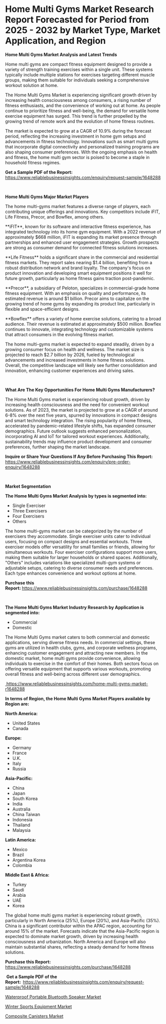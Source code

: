 <p><h1>Home Multi Gyms Market Research Report Forecasted for Period from 2025 -  2032 by Market Type, Market Application, and Region</h1></p><p><strong>Home Multi Gyms Market Analysis and Latest Trends</strong></p>
<p><p>Home multi gyms are compact fitness equipment designed to provide a variety of strength training exercises within a single unit. These systems typically include multiple stations for exercises targeting different muscle groups, making them suitable for individuals seeking a comprehensive workout solution at home. </p><p>The Home Multi Gyms Market is experiencing significant growth driven by increasing health consciousness among consumers, a rising number of fitness enthusiasts, and the convenience of working out at home. As people continue to prioritize fitness and well-being, the demand for versatile home exercise equipment has surged. This trend is further propelled by the growing trend of remote work and the evolution of home fitness routines. </p><p>The market is expected to grow at a CAGR of 10.9% during the forecast period, reflecting the increasing investment in home gym setups and advancements in fitness technology. Innovations such as smart multi gyms that incorporate digital connectivity and personalized training programs are also shaping consumer preferences. With the ongoing emphasis on health and fitness, the home multi gym sector is poised to become a staple in household fitness regimes.</p></p>
<p><strong>Get a Sample PDF of the Report:&nbsp;</strong> <a href="https://www.reliablebusinessinsights.com/enquiry/request-sample/1648288?utm_campaign=1106&utm_medium=2&utm_source=Github&utm_content=ia&utm_term=07022025&utm_id=home-multi-gyms">https://www.reliablebusinessinsights.com/enquiry/request-sample/1648288</a></p>
<p>&nbsp;</p>
<p><strong>Home Multi Gyms Major Market Players</strong></p>
<p><p>The home multi-gyms market features a diverse range of players, each contributing unique offerings and innovations. Key competitors include iFIT, Life Fitness, Precor, and Bowflex, among others.</p><p>**iFIT**, known for its software and interactive fitness experience, has integrated technology into its home gym equipment. With a 2022 revenue of approximately $668 million, iFIT is expanding its market presence through partnerships and enhanced user engagement strategies. Growth prospects are strong as consumer demand for connected fitness solutions increases.</p><p>**Life Fitness** holds a significant share in the commercial and residential fitness markets. They report sales nearing $1.4 billion, benefiting from a robust distribution network and brand loyalty. The company's focus on product innovation and developing smart equipment positions it well for future growth, particularly as home fitness gains traction post-pandemic.</p><p>**Precor**, a subsidiary of Peloton, specializes in commercial-grade home fitness equipment. With an emphasis on quality and performance, its estimated revenue is around $1 billion. Precor aims to capitalize on the growing trend of home gyms by expanding its product line, particularly in flexible and space-efficient designs.</p><p>**Bowflex** offers a variety of home exercise solutions, catering to a broad audience. Their revenue is estimated at approximately $500 million. Bowflex continues to innovate, integrating technology and customizable systems that attract consumers in the evolving fitness market.</p><p>The home multi-gyms market is expected to expand steadily, driven by a growing consumer focus on health and wellness. The market size is projected to reach $2.7 billion by 2026, fueled by technological advancements and increased investments in home fitness solutions. Overall, the competitive landscape will likely see further consolidation and innovation, enhancing customer experiences and driving sales.</p></p>
<p>&nbsp;</p>
<p><strong>What Are The Key Opportunities For Home Multi Gyms Manufacturers?</strong></p>
<p><p>The Home Multi Gyms market is experiencing robust growth, driven by increasing health consciousness and the need for convenient workout solutions. As of 2023, the market is projected to grow at a CAGR of around 6-8% over the next five years, spurred by innovations in compact designs and smart technology integration. The rising popularity of home fitness, accelerated by pandemic-related lifestyle shifts, has expanded consumer demographics. Future outlook suggests enhanced personalization, incorporating AI and IoT for tailored workout experiences. Additionally, sustainability trends may influence product development and consumer preferences, further shaping the market landscape.</p></p>
<p><strong>Inquire or Share Your Questions If Any Before Purchasing This Report:</strong> <a href="https://www.reliablebusinessinsights.com/enquiry/pre-order-enquiry/1648288?utm_campaign=1106&utm_medium=2&utm_source=Github&utm_content=ia&utm_term=07022025&utm_id=home-multi-gyms">https://www.reliablebusinessinsights.com/enquiry/pre-order-enquiry/1648288</a></p>
<p>&nbsp;</p>
<p><strong>Market Segmentation</strong></p>
<p><strong>The Home Multi Gyms Market Analysis by types is segmented into:</strong></p>
<p><ul><li>Single Exerciser</li><li>Three Exercisers</li><li>Four Exercisers</li><li>Others</li></ul></p>
<p><p>The home multi-gyms market can be categorized by the number of exercisers they accommodate. Single exerciser units cater to individual users, focusing on compact designs and essential workouts. Three exerciser models offer versatility for small families or friends, allowing for simultaneous workouts. Four exerciser configurations support more users, making them suitable for larger households or shared spaces. Additionally, "Others" includes variations like specialized multi-gym systems or adjustable setups, catering to diverse consumer needs and preferences. Each type enhances convenience and workout options at home.</p></p>
<p><strong>Purchase this Report:&nbsp;</strong><a href="https://www.reliablebusinessinsights.com/purchase/1648288?utm_campaign=1106&utm_medium=2&utm_source=Github&utm_content=ia&utm_term=07022025&utm_id=home-multi-gyms">https://www.reliablebusinessinsights.com/purchase/1648288</a></p>
<p>&nbsp;</p>
<p><strong>The Home Multi Gyms Market Industry Research by Application is segmented into:</strong></p>
<p><ul><li>Commercial</li><li>Domestic</li></ul></p>
<p><p>The Home Multi Gyms market caters to both commercial and domestic applications, serving diverse fitness needs. In commercial settings, these gyms are utilized in health clubs, gyms, and corporate wellness programs, enhancing customer engagement and attracting new members. In the domestic market, home multi gyms provide convenience, allowing individuals to exercise in the comfort of their homes. Both sectors focus on offering versatile equipment that supports various workouts, promoting overall fitness and well-being across different user demographics.</p></p>
<p><a href="https://www.reliablebusinessinsights.com/home-multi-gyms-market-r1648288?utm_campaign=1106&utm_medium=2&utm_source=Github&utm_content=ia&utm_term=07022025&utm_id=home-multi-gyms">&nbsp;https://www.reliablebusinessinsights.com/home-multi-gyms-market-r1648288</a></p>
<p><strong>In terms of Region, the Home Multi Gyms Market Players available by Region are:</strong></p>
<p>
    <p> <strong> North America: </strong>
        <ul>
            <li>United States</li>
            <li>Canada</li>
        </ul>
        </p> 
    <p> <strong> Europe: </strong>
        <ul>
            <li>Germany</li>
            <li>France</li>
            <li>U.K.</li>
            <li>Italy</li>
            <li>Russia</li>
        </ul>
        </p> 
    <p> <strong> Asia-Pacific: </strong>
        <ul>
            <li>China</li>
            <li>Japan</li>
            <li>South Korea</li>
            <li>India</li>
            <li>Australia</li>
            <li>China Taiwan</li>
            <li>Indonesia</li>
            <li>Thailand</li>
            <li>Malaysia</li>
        </ul>
        </p> 
    <p> <strong> Latin America: </strong>
        <ul>
            <li>Mexico</li>
            <li>Brazil</li>
            <li>Argentina Korea</li>
            <li>Colombia</li>
        </ul>
        </p> 
    <p> <strong> Middle East & Africa: </strong>
        <ul>
            <li>Turkey</li>
            <li>Saudi</li>
            <li>Arabia</li>
            <li>UAE</li>
            <li>Korea</li>
        </ul>
    </p>
    </p>
<p><p>The global home multi gyms market is experiencing robust growth, particularly in North America (25%), Europe (20%), and Asia-Pacific (35%). China is a significant contributor within the APAC region, accounting for around 15% of the market. Forecasts indicate that the Asia-Pacific region is expected to dominate market growth, driven by increasing health consciousness and urbanization. North America and Europe will also maintain substantial shares, reflecting a steady demand for home fitness solutions.</p></p>
<p><strong>Purchase this Report: </strong><a href="https://www.reliablebusinessinsights.com/purchase/1648288?utm_campaign=1106&utm_medium=2&utm_source=Github&utm_content=ia&utm_term=07022025&utm_id=home-multi-gyms">https://www.reliablebusinessinsights.com/purchase/1648288</a></p>
<p>&nbsp;<strong>Get a Sample PDF of the Report:&nbsp;&nbsp;</strong><a href="https://www.reliablebusinessinsights.com/enquiry/request-sample/1648288?utm_campaign=1106&utm_medium=2&utm_source=Github&utm_content=ia&utm_term=07022025&utm_id=home-multi-gyms">https://www.reliablebusinessinsights.com/enquiry/request-sample/1648288</a></p>
<p><strong></strong></p>
<p><p><a href="https://github.com/gethunsides/Market-Research-Report-List-1/blob/main/waterproof-portable-bluetooth-speaker-market.md?utm_campaign=1106&utm_medium=2&utm_source=Github&utm_content=ia&utm_term=07022025&utm_id=home-multi-gyms">Waterproof Portable Bluetooth Speaker Market</a></p><p><a href="https://github.com/borgomornar/Market-Research-Report-List-1/blob/main/winter-sports-equipment-market.md?utm_campaign=1106&utm_medium=2&utm_source=Github&utm_content=ia&utm_term=07022025&utm_id=home-multi-gyms">Winter Sports Equipment Market</a></p><p><a href="https://github.com/simurmarzoa/Market-Research-Report-List-1/blob/main/composite-canisters-market.md?utm_campaign=1106&utm_medium=2&utm_source=Github&utm_content=ia&utm_term=07022025&utm_id=home-multi-gyms">Composite Canisters Market</a></p></p>